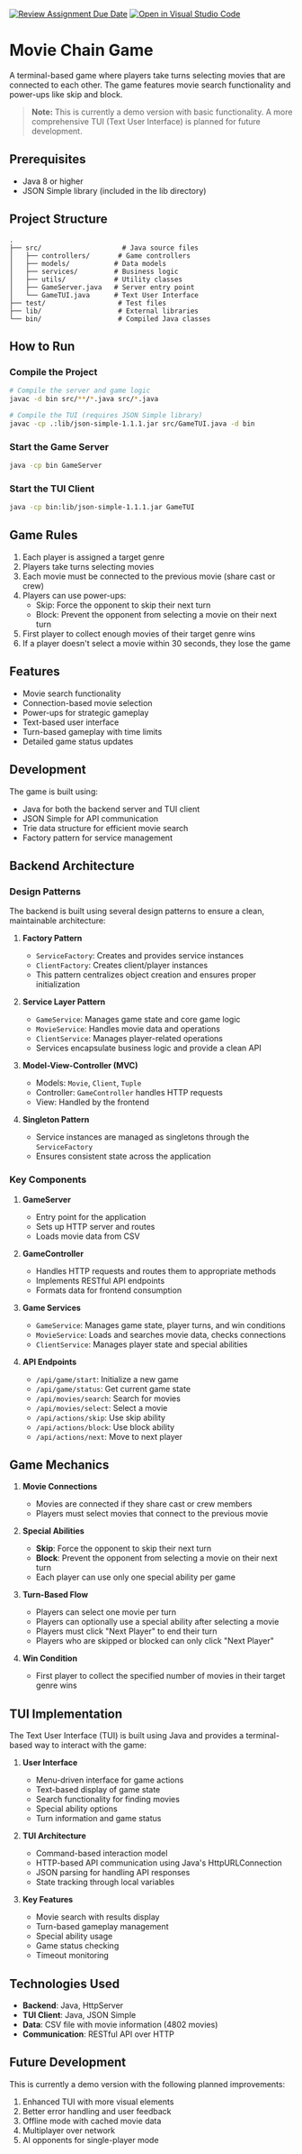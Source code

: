 [![Review Assignment Due Date](https://classroom.github.com/assets/deadline-readme-button-22041afd0340ce965d47ae6ef1cefeee28c7c493a6346c4f15d667ab976d596c.svg)](https://classroom.github.com/a/nK589Lr0)
[![Open in Visual Studio Code](https://classroom.github.com/assets/open-in-vscode-2e0aaae1b6195c2367325f4f02e2d04e9abb55f0b24a779b69b11b9e10269abc.svg)](https://classroom.github.com/online_ide?assignment_repo_id=18841678&assignment_repo_type=AssignmentRepo)
# Movie Chain Game

A terminal-based game where players take turns selecting movies that are connected to each other. The game features movie search functionality and power-ups like skip and block.

> **Note:** This is currently a demo version with basic functionality. A more comprehensive TUI (Text User Interface) is planned for future development.

## Prerequisites

- Java 8 or higher
- JSON Simple library (included in the lib directory)

## Project Structure

```
.
├── src/                    # Java source files
│   ├── controllers/       # Game controllers
│   ├── models/           # Data models
│   ├── services/         # Business logic
│   ├── utils/            # Utility classes
│   ├── GameServer.java   # Server entry point
│   └── GameTUI.java      # Text User Interface
├── test/                  # Test files
├── lib/                   # External libraries
└── bin/                   # Compiled Java classes
```

## How to Run

### Compile the Project

```bash
# Compile the server and game logic
javac -d bin src/**/*.java src/*.java

# Compile the TUI (requires JSON Simple library)
javac -cp .:lib/json-simple-1.1.1.jar src/GameTUI.java -d bin
```

### Start the Game Server

```bash
java -cp bin GameServer
```

### Start the TUI Client

```bash
java -cp bin:lib/json-simple-1.1.1.jar GameTUI
```

## Game Rules

1. Each player is assigned a target genre
2. Players take turns selecting movies
3. Each movie must be connected to the previous movie (share cast or crew)
4. Players can use power-ups:
   - Skip: Force the opponent to skip their next turn
   - Block: Prevent the opponent from selecting a movie on their next turn
5. First player to collect enough movies of their target genre wins
6. If a player doesn't select a movie within 30 seconds, they lose the game

## Features

- Movie search functionality
- Connection-based movie selection
- Power-ups for strategic gameplay
- Text-based user interface
- Turn-based gameplay with time limits
- Detailed game status updates

## Development

The game is built using:
- Java for both the backend server and TUI client
- JSON Simple for API communication
- Trie data structure for efficient movie search
- Factory pattern for service management

## Backend Architecture

### Design Patterns

The backend is built using several design patterns to ensure a clean, maintainable architecture:

1. **Factory Pattern**
   - `ServiceFactory`: Creates and provides service instances
   - `ClientFactory`: Creates client/player instances
   - This pattern centralizes object creation and ensures proper initialization

2. **Service Layer Pattern**
   - `GameService`: Manages game state and core game logic
   - `MovieService`: Handles movie data and operations
   - `ClientService`: Manages player-related operations
   - Services encapsulate business logic and provide a clean API

3. **Model-View-Controller (MVC)**
   - Models: `Movie`, `Client`, `Tuple`
   - Controller: `GameController` handles HTTP requests
   - View: Handled by the frontend

4. **Singleton Pattern**
   - Service instances are managed as singletons through the `ServiceFactory`
   - Ensures consistent state across the application

### Key Components

1. **GameServer**
   - Entry point for the application
   - Sets up HTTP server and routes
   - Loads movie data from CSV

2. **GameController**
   - Handles HTTP requests and routes them to appropriate methods
   - Implements RESTful API endpoints
   - Formats data for frontend consumption

3. **Game Services**
   - `GameService`: Manages game state, player turns, and win conditions
   - `MovieService`: Loads and searches movie data, checks connections
   - `ClientService`: Manages player state and special abilities

4. **API Endpoints**
   - `/api/game/start`: Initialize a new game
   - `/api/game/status`: Get current game state
   - `/api/movies/search`: Search for movies
   - `/api/movies/select`: Select a movie
   - `/api/actions/skip`: Use skip ability
   - `/api/actions/block`: Use block ability
   - `/api/actions/next`: Move to next player

## Game Mechanics

1. **Movie Connections**
   - Movies are connected if they share cast or crew members
   - Players must select movies that connect to the previous movie

2. **Special Abilities**
   - **Skip**: Force the opponent to skip their next turn
   - **Block**: Prevent the opponent from selecting a movie on their next turn
   - Each player can use only one special ability per game

3. **Turn-Based Flow**
   - Players can select one movie per turn
   - Players can optionally use a special ability after selecting a movie
   - Players must click "Next Player" to end their turn
   - Players who are skipped or blocked can only click "Next Player"

4. **Win Condition**
   - First player to collect the specified number of movies in their target genre wins

## TUI Implementation

The Text User Interface (TUI) is built using Java and provides a terminal-based way to interact with the game:

1. **User Interface**
   - Menu-driven interface for game actions
   - Text-based display of game state
   - Search functionality for finding movies
   - Special ability options
   - Turn information and game status

2. **TUI Architecture**
   - Command-based interaction model
   - HTTP-based API communication using Java's HttpURLConnection
   - JSON parsing for handling API responses
   - State tracking through local variables

3. **Key Features**
   - Movie search with results display
   - Turn-based gameplay management
   - Special ability usage
   - Game status checking
   - Timeout monitoring

## Technologies Used

- **Backend**: Java, HttpServer
- **TUI Client**: Java, JSON Simple
- **Data**: CSV file with movie information (4802 movies)
- **Communication**: RESTful API over HTTP

## Future Development

This is currently a demo version with the following planned improvements:

1. Enhanced TUI with more visual elements
2. Better error handling and user feedback
3. Offline mode with cached movie data
4. Multiplayer over network
5. AI opponents for single-player mode
